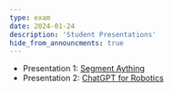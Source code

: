 ```yaml
---
type: exam
date: 2024-01-24
description: 'Student Presentations'
hide_from_announcments: true
---
```

- Presentation 1: [Segment Aything](https://arxiv.org/abs/2304.02643) 
- Presentation 2: [ChatGPT for Robotics](https://arxiv.org/abs/2306.17582)
